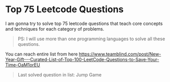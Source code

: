 # Top 75 Leetcode Questions

I am gonna try to solve top 75 leetcode questions that teach core concepts and techniques for each category of problems.


> PS: I will use more than one programming languages to solve all these questions.


You can reach entire list from here
https://www.teamblind.com/post/New-Year-Gift---Curated-List-of-Top-100-LeetCode-Questions-to-Save-Your-Time-OaM1orEU


> Last solved question in list: Jump Game
